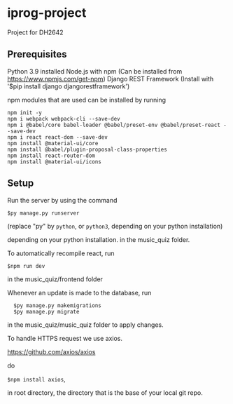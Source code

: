 # iprog-project
Project for DH2642

## Prerequisites
Python 3.9 installed
Node.js with npm (Can be installed from https://www.npmjs.com/get-npm)
Django REST Framework (Install with '$pip install django djangorestframework')

npm modules that are used can be installed by running
```
npm init -y
npm i webpack webpack-cli --save-dev
npm i @babel/core babel-loader @babel/preset-env @babel/preset-react --save-dev
npm i react react-dom --save-dev
npm install @material-ui/core
npm install @babel/plugin-proposal-class-properties
npm install react-router-dom
npm install @material-ui/icons
```

## Setup
Run the server by using the command

  ```$py manage.py runserver```

(replace "py" by ```python```, or ```python3```, depending on your python installation)

  depending on your python installation.
in the music_quiz folder.

To automatically recompile react, run

  ```$npm run dev```

in the music_quiz/frontend folder


Whenever an update is made to the database, run
```
  $py manage.py makemigrations
  $py manage.py migrate
```
in the music_quiz/music_quiz folder to apply changes.

To handle HTTPS request we use axios.

https://github.com/axios/axios

do 

```$npm install axios```,

in root directory, the directory that is the base of your local git 
repo.
